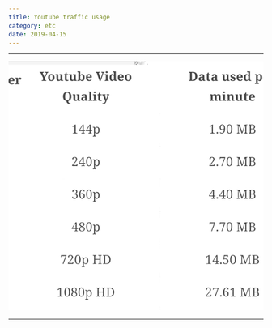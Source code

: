 ```yaml
---
title: Youtube traffic usage
category: etc
date: 2019-04-15
---
```


-----

![](/assets/img/etc/youtube-traffic-usage.jpg)

-----